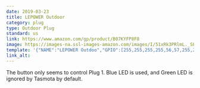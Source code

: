 ```yaml
---
date: 2019-03-23
title: LEPOWER Outdoor
category: plug
type: Outdoor Plug
standard: us
link: https://www.amazon.com/gp/product/B07KYFP8F8
image: https://images-na.ssl-images-amazon.com/images/I/51xRk3PRlmL._SL1001_.jpg
template: '{"NAME":"LEPOWER Outdoo","GPIO":[255,255,255,255,56,57,255,255,21,17,22,255,255],"FLAG":0,"BASE":18}' 
link_alt: 
---
```


The button only seems to control Plug 1. Blue LED is used, and Green LED is ignored by Tasmota by default.
